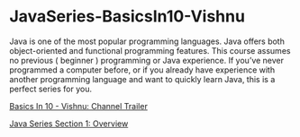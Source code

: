 # JavaSeries-BasicsIn10-Vishnu
Java is one of the most popular programming languages. Java offers both object-oriented and functional programming features. This course assumes no previous ( beginner ) programming or Java experience. If you’ve never programmed a computer before, or if you already have experience with another programming language and want to quickly learn Java, this is a perfect series for you.

[Basics In 10 - Vishnu: Channel Trailer](https://www.youtube.com/watch?v=tR6j-qrwdho&t=17s)

[Java Series Section 1: Overview](https://www.youtube.com/watch?v=fhkK7Rbd07o)
